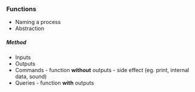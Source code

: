 ### Functions

* Naming a process
* Abstraction

##### Method
* Inputs
* Outputs
* Commands - function **without** outputs - side effect (eg. print, internal data, sound)
* Queries - function **with** outputs